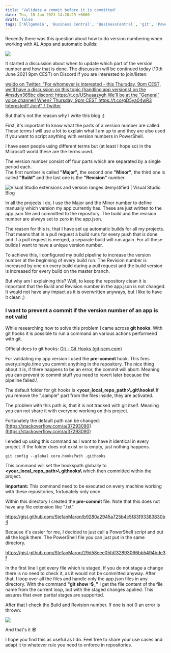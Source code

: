 ```yaml
---
title: 'Validate a commit before it is committed'
date: Thu, 10 Jun 2021 14:20:29 +0000
draft: false
tags: ['Allgemein', 'Business Central', 'BusinessCentral', 'git', 'Powershell']
---
```


Recently there was this question about how to do version numbering when working with AL Apps and automatic builds:

![](https://stefanmaron.files.wordpress.com/2021/06/image.png)

It started a discussion about when to update which part of the version number and how that is done. The discussion will be continued today (10th June 2021 9pm CEST) on Discord if you are interested to join/listen:

[waldo on Twitter: "For whomever is interested - this Thursday, 9pm CEST, we'll have a discussion on this topic (handling app versions) on the #msdyn365bc discord: https://t.co/UShuaazygh We'll be at the "General" voice channel! When? Thursday, 9pm CEST https://t.co/gD5ya04wR3 Interested? Join!" / Twitter](https://twitter.com/waldo1001/status/1401964172959748104)

But that's not the reason why I write this blog ;)

First, it's important to know what the parts of a version number are called. These terms I will use a lot to explain what I am up to and they are also used if you want to script anything with version numbers in PowerShell.

I have seen people using different terms but (at least I hope so) in the Microsoft world these are the terms used.

The version number consist off four parts which are separated by a single period each.  
The first number is called **"Major",** the second one **"Minor"**, the third one is called **"Build"** and the last one is the **"Revision"** number.

![Visual Studio extensions and version ranges demystified | Visual Studio Blog](https://devblogs.microsoft.com/visualstudio/wp-content/uploads/sites/4/2019/03/version-number-breakdown.png)

In all the projects I do, I use the Major and the Minor number to define manually which version my app currently has. These are just written to the app.json file and committed to the repository. The build and the revision number are always set to zero in the app.json.

The reason for this is, that I have set up automatic builds for all my projects. That means that in a pull request a build runs for every push that is done and if a pull request is merged, a separate build will run again. For all these builds I want to have a unique version number.

To achieve this, I configured my build pipeline to increase the version number at the beginning of every build run. The Revision number is increased by one on every build during a pull request and the build version is increased for every build on the master branch.

But why am I explaining this? Well, to keep the repository clean it is important that the Build and Revision number in the app.json is not changed. It would not have any impact as it is overwritten anyways, but I like to have it clean ;)

### I want to prevent a commit if the version number of an app is not valid

While researching how to solve this problem I came across **git hooks**. With git hooks it is possible to run a command an various actions performend with git.

Official docs to git hooks: [Git - Git Hooks (git-scm.com)](https://git-scm.com/book/en/v2/Customizing-Git-Git-Hooks)

For validating my app version I used the **pre-commit** hook. This fires every.single.time you commit anything in the repository. The nice thing about it is, if there happens to be an error, the commit will abort. Meaning you can prevent to commit stuff you need to revert later because the pipeline failed.\\

The default folder for git hooks is **<your\_local\_repo\_path>\\.git\\hooks\\** If you remove the ".sample" part from the files inside, they are activated.

The problem with this path is, that it is not tracked with git itself. Meaning you can not share it with everyone working on this project.

Fortunately the default path can be changed: [https://stackoverflow.com/a/37293090](https://stackoverflow.com/a/37293090)

I ended up using this command as I want to have it identical in every project. If the folder does not exist or is empty, just nothing happens.

```
git config --global core.hooksPath .githooks
```

This command will set the hookspath globally to **<your\_local\_repo\_path>\\.githooks\\** which then committed within the project.

**Important:** This command need to be executed on every machine working with these repositories, fortunately only once.

Within this directory I created the **pre-commit** file. Note that this does not have any file extension like ".txt"

https://gist.github.com/StefanMaron/b9280a2945a725b4c5f83f93383830b4

Because it's easier for me, I decided to just call a PowerShell script and put all the logik there. The PowerShell file you can just put in the same directory.

https://gist.github.com/StefanMaron/29d58eee05fdf32893066bb5494bde3f

In the first line I get every file which is staged. If you do not stage a change there is no need to check it, as it would not be committed anyway. After that, I loop over all the files and handle only the app.json files in any directory. With the command **"git show :$\_"** I get the file content of the file name from the current loop, but with the staged changes applied. This assures that even partial stages are supported.

After that I check the Build and Revision number. If one is not 0 an error is thrown:

![](https://stefanmaron.files.wordpress.com/2021/06/image-1.png)

And that's it 😎

I hope you find this as useful as I do. Feel free to share your use cases and adapt it to whatever rule you need to enforce in repositories.